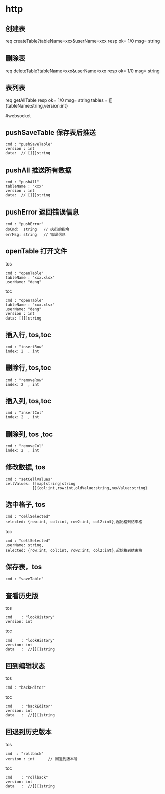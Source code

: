 # http
## 创建表 
req  createTable?tableName=xxx&userName=xxx
resp ok= 1/0
     msg= string

## 删除表 
req  deleteTable?tableName=xxx&userName=xxx
resp ok= 1/0
     msg= string

## 表列表 
req  getAllTable
resp ok= 1/0
     msg= string
     tables = []{tableName:string,version:int}
        
#websocket

## pushSaveTable 保存表后推送
```
cmd : "pushSaveTable"
version : int
data:  // [][]string
```

## pushAll 推送所有数据
```
cmd : "pushAll"
tableName : "xxx"
version : int
data:  // [][]string
```

## pushError 返回错误信息
```
cmd : "pushError"
doCmd:  string   // 执行的指令
errMsg: string   // 错误信息
```

## openTable 打开文件
tos
```
cmd : "openTable"
tableName : "xxx.xlsx"
userName: "deng"
```

toc
```
cmd : "openTable"
tableName : "xxx.xlsx"
userName: "deng"
version : int
data: [][]string
```

## 插入行, tos,toc
```
cmd : "insertRow"
index: 2  , int
```
## 删除行, tos,toc
```
cmd : "removeRow"
index: 2  , int
```
## 插入列, tos,toc
```
cmd : "insertCol"
index: 2  , int
```
## 删除列, tos ,toc
```
cmd : "removeCol"
index: 2  , int
```

## 修改数据, tos
```
cmd : "setCellValues"
cellValues: []map[string]string
            []{col:int,row:int,oldValue:string,newValue:string}
```

## 选中格子, tos
```
cmd : "cellSelected"
selected: {row:int, col:int, row2:int, col2:int},起始格到结束格 
```
toc
```
cmd : "cellSelected"
userName: string,
selected: {row:int, col:int, row2:int, col2:int},起始格到结束格 
```

## 保存表，tos
```
cmd : "saveTable"
```

## 查看历史版
tos
```
cmd    : "lookHistory"
version: int
```

toc
```
cmd    : "lookHistory"
version: int
data   :  //[][]string
```

## 回到编辑状态
tos
```
cmd : "backEditor"
```

toc
```
cmd    : "backEditor"
version: int
data   :  //[][]string
```

## 回退到历史版本
tos
```
cmd  : "rollback"
version : int      // 回退到版本号
```

toc
```
cmd    : "rollback"
version: int
data   :  //[][]string
```

